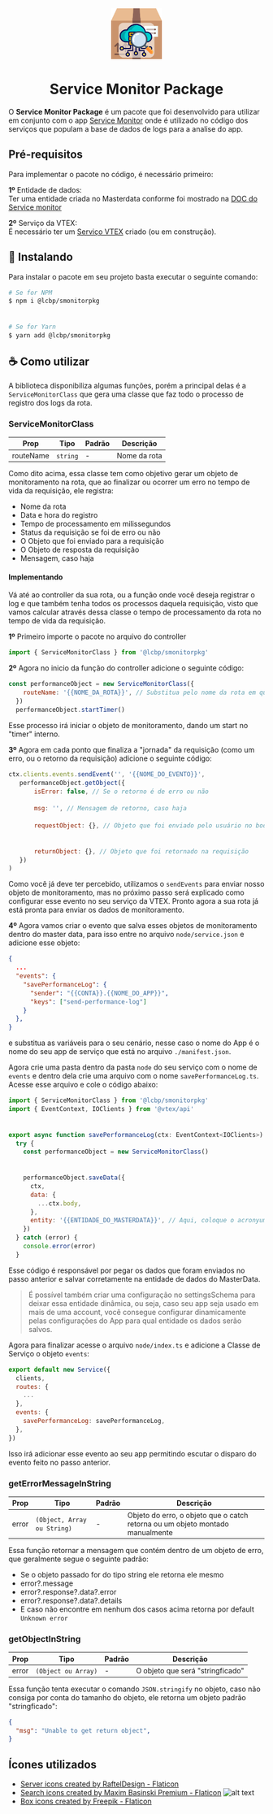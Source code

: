 <div align="center">
  <img width="100px" src="./public/assets/icon.png" style="max-width: 100px;" alt="Print: Valor do serviço Takeback"/>
</div>


<div align="center">
  <h1>Service Monitor Package</h1>
</div>


O **Service Monitor Package** é um pacote que foi desenvolvido para utilizar em conjunto com o app [Service Monitor](https://github.com/luizbpacct/service-monitor-admin-app) onde é utilizado no código dos serviços que populam a base de dados de logs para a analise do app.


## Pré-requisitos
Para implementar o pacote no código, é necessário primeiro:


**1º** Entidade de dados:<br>
Ter uma entidade criada no Masterdata conforme foi mostrado na [DOC do Service monitor](https://github.com/luizbpacct/service-monitor-admin-app?tab=readme-ov-file#para-que-a-ferramenta-funcione-%C3%A9-necess%C3%A1rio)


**2º** Serviço da VTEX:<br>
É necessário ter um [Serviço VTEX](https://developers.vtex.com/docs/guides/vtex-io-documentation-service) criado (ou em construção).


## 🚀 Instalando


Para instalar o pacote em seu projeto basta executar o seguinte comando:


```bash
# Se for NPM
$ npm i @lcbp/smonitorpkg


# Se for Yarn
$ yarn add @lcbp/smonitorpkg
```


## ☕ Como utilizar
A biblioteca disponibiliza algumas funções, porém a principal delas é a `ServiceMonitorClass` que gera uma classe que faz todo o processo de registro dos logs da rota.


### ServiceMonitorClass


| Prop        | Tipo     | Padrão       | Descrição    |
|-------------|----------|--------------|--------------|
| routeName   | `string` | -            | Nome da rota |


Como dito acima, essa classe tem como objetivo gerar um objeto de monitoramento na rota, que ao finalizar ou ocorrer um erro no tempo de vida da requisição, ele registra:
 - Nome da rota
 - Data e hora do registro
 - Tempo de processamento em milissegundos
 - Status da requisição se foi de erro ou não
 - O Objeto que foi enviado para a requisição
 - O Objeto de resposta da requisição
 - Mensagem, caso haja


#### Implementando
Vá até ao controller da sua rota, ou a função onde você deseja registrar o log e que também tenha todos os processos daquela requisição, visto que vamos calcular através dessa classe o tempo de processamento da rota no tempo de vida da requisição.


**1º** Primeiro importe o pacote no arquivo do controller
 ```javascript
 import { ServiceMonitorClass } from '@lcbp/smonitorpkg'
 ```


**2º** Agora no inicio da função do controller adicione o seguinte código:
```javascript
const performanceObject = new ServiceMonitorClass({
    routeName: '{{NOME_DA_ROTA}}', // Substitua pelo nome da rota em questão
  })
  performanceObject.startTimer()
```
Esse processo irá iniciar o objeto de monitoramento, dando um start no "timer" interno.


**3º** Agora em cada ponto que finaliza a "jornada" da requisição (como um erro, ou o retorno da requisição) adicione o seguinte código:
 ```javascript
ctx.clients.events.sendEvent('', '{{NOME_DO_EVENTO}}',
    performanceObject.getObject({
        isError: false, // Se o retorno é de erro ou não
       
        msg: '', // Mensagem de retorno, caso haja
       
        requestObject: {}, // Objeto que foi enviado pelo usuário no body e caso tenha sido na query monte um objeto com as váriveis enviadas


        returnObject: {}, // Objeto que foi retornado na requisição
    })
)
 ```
Como você já deve ter percebido, utilizamos o `sendEvents` para enviar nosso objeto de monitoramento, mas no próximo passo será explicado como configurar esse evento no seu serviço da VTEX.
Pronto agora a sua rota já está pronta para enviar os dados de monitoramento.


**4º** Agora vamos criar o evento que salva esses objetos de monitoramento dentro do master data, para isso entre no arquivo `node/service.json` e adicione esse objeto:
```json
{
  ...
  "events": {
    "savePerformanceLog": {
      "sender": "{{CONTA}}.{{NOME_DO_APP}}",
      "keys": ["send-performance-log"]
    }
  },
}
```
e substitua as variáveis para o seu cenário, nesse caso o nome do App é o nome do seu app de serviço que está no arquivo `./manifest.json`.


Agora crie uma pasta dentro da pasta `node` do seu serviço com o nome de `events` e dentro dela crie uma arquivo com o nome `savePerformanceLog.ts`.
Acesse esse arquivo e cole o código abaixo:
```javascript
import { ServiceMonitorClass } from '@lcbp/smonitorpkg'
import { EventContext, IOClients } from '@vtex/api'


export async function savePerformanceLog(ctx: EventContext<IOClients>) {
  try {
    const performanceObject = new ServiceMonitorClass()


    performanceObject.saveData({
      ctx,
      data: {
        ...ctx.body,
      },
      entity: '{{ENTIDADE_DO_MASTERDATA}}', // Aqui, coloque o acronyum da entidade do masterdata que você criou para registrar os dados dessa API
    })
  } catch (error) {
    console.error(error)
  }
```
Esse código é responsável por pegar os dados que foram enviados no passo anterior e salvar corretamente na entidade de dados do MasterData.
> É possível também criar uma configuração no settingsSchema para deixar essa entidade dinâmica, ou seja, caso seu app seja usado em mais de uma account, você consegue configurar dinamicamente pelas configurações do App para qual entidade os dados serão salvos.




Agora para finalizar acesse o arquivo `node/index.ts` e adicione a Classe de Serviço o objeto `events`:


```javascript
export default new Service({
  clients,
  routes: {
    ...
  },
  events: {
    savePerformanceLog: savePerformanceLog,
  },
})
```
Isso irá adicionar esse evento ao seu app permitindo escutar o disparo do evento feito no passo anterior.




### getErrorMessageInString


| Prop  | Tipo                       | Padrão | Descrição                                                                     |
|-------|----------------------------|--------|-------------------------------------------------------------------------------|
| error | `(Object, Array ou String)` | -      | Objeto do erro, o objeto que o catch retorna ou um objeto montado manualmente |


Essa função retornar a mensagem que contém dentro de um objeto de erro, que geralmente segue o seguinte padrão:
- Se o objeto passado for do tipo string ele retorna ele mesmo
- error?.message
- error?.response?.data?.error
- error?.response?.data?.details
- E caso não encontre em nenhum dos casos acima retorna por default `Unknown error`


### getObjectInString


| Prop  | Tipo                | Padrão | Descrição                        |
|-------|---------------------|--------|----------------------------------|
| error | `(Object ou Array)` | -      | O objeto que será "stringficado" |


Essa função tenta executar o comando `JSON.stringify` no objeto, caso não consiga por conta do tamanho do objeto, ele retorna um objeto padrão "stringficado":
```json
{
  "msg": "Unable to get return object",
}
```


## Ícones utilizados
- <a href="https://www.flaticon.com/free-icons/server" title="server icons">Server icons created by RaftelDesign - Flaticon</a>
- <a href="https://www.flaticon.com/free-icons/search" title="search icons">Search icons created by Maxim Basinski Premium - Flaticon</a>
![alt text](image.png)
- <a href="https://www.flaticon.com/free-icons/box" title="box icons">Box icons created by Freepik - Flaticon</a>



